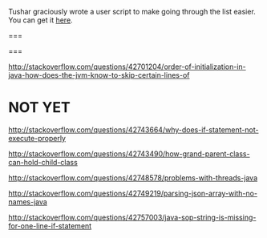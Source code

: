 Tushar graciously wrote a user script to make going through the list easier. You can get it [here](https://github.com/tusharjadhav219/Userscript-for-delete-candidates).

===

===

http://stackoverflow.com/questions/42701204/order-of-initialization-in-java-how-does-the-jvm-know-to-skip-certain-lines-of


NOT YET
=====

http://stackoverflow.com/questions/42743664/why-does-if-statement-not-execute-properly

http://stackoverflow.com/questions/42743490/how-grand-parent-class-can-hold-child-class

http://stackoverflow.com/questions/42748578/problems-with-threads-java

http://stackoverflow.com/questions/42749219/parsing-json-array-with-no-names-java

http://stackoverflow.com/questions/42757003/java-sop-string-is-missing-for-one-line-if-statement
